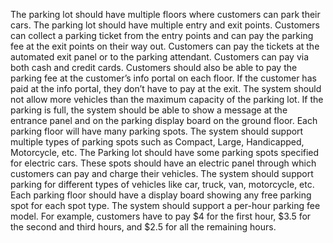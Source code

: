 The parking lot should have multiple floors where customers can park their cars.
The parking lot should have multiple entry and exit points.
Customers can collect a parking ticket from the entry points and can pay the parking fee at the exit points on their way out.
Customers can pay the tickets at the automated exit panel or to the parking attendant.
Customers can pay via both cash and credit cards.
Customers should also be able to pay the parking fee at the customer’s info portal on each floor. If the customer has paid at the info portal, they don’t have to pay at the exit.
The system should not allow more vehicles than the maximum capacity of the parking lot. If the parking is full, the system should be able to show a message at the entrance panel and on the parking display board on the ground floor.
Each parking floor will have many parking spots. The system should support multiple types of parking spots such as Compact, Large, Handicapped, Motorcycle, etc.
The Parking lot should have some parking spots specified for electric cars. These spots should have an electric panel through which customers can pay and charge their vehicles.
The system should support parking for different types of vehicles like car, truck, van, motorcycle, etc.
Each parking floor should have a display board showing any free parking spot for each spot type.
The system should support a per-hour parking fee model. For example, customers have to pay $4 for the first hour, $3.5 for the second and third hours, and $2.5 for all the remaining hours.